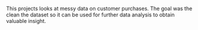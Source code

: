 This projects looks at messy data on customer purchases. The goal was the clean the dataset so it can be used for further data analysis to obtain valuable insight. 
